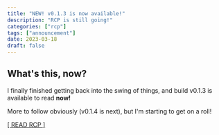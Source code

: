 ```yaml
---
title: "NEW! v0.1.3 is now available!"
description: "RCP is still going!"
categories: ["rcp"]
tags: ["announcement"]
date: 2023-03-18
draft: false
---
```


## What's this, now?

I finally finished getting back into the swing of things, and build v0.1.3 is available to read **now!**

More to follow obviously (v0.1.4 is next), but I'm starting to get on a roll!

[[ READ RCP ]](https://sai.0ccu.lt/catalog/build/rcp)

